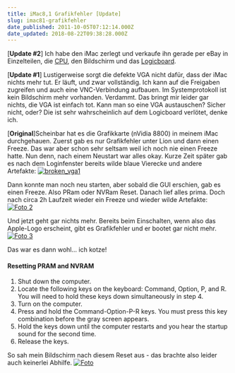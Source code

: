 ```yaml
---
title: iMac8,1 Grafikfehler [Update]
slug: imac81-grafikfehler
date_published: 2011-10-05T07:12:14.000Z
date_updated: 2018-08-22T09:38:28.000Z
---
```


[**Update #2**] Ich habe den iMac zerlegt und verkaufe ihn gerade per eBay in Einzelteilen, die [CPU](http://rover.ebay.com/rover/0/e12000.m43.l1123/7?euid=5d40b8877a7f41f9ab52aa3fd10ac8ad&loc=http%3A%2F%2Fcgi.ebay.de%2Fws%2FeBayISAPI.dll%3FViewItem%26item%3D170708840490%26ssPageName%3DADME%3AL%3ALCA%3ADE%3A1123), den Bildschirm und das [Logicboard](http://rover.ebay.com/rover/0/e12000.m43.l1123/7?euid=3302eeaff52040f2b0fa127155671d19&loc=http%3A%2F%2Fcgi.ebay.de%2Fws%2FeBayISAPI.dll%3FViewItem%26item%3D170708875090%26ssPageName%3DADME%3AL%3ALCA%3ADE%3A1123).

[**Update #1**] Lustigerweise sorgt die defekte VGA nicht dafür, dass der iMac nichts mehr tut. Er läuft, und zwar vollständig. Ich kann auf die Freigaben zugreifen und auch eine VNC-Verbindung aufbauen. Im Systemprotokoll ist kein Bildschirm mehr vorhanden. Verdammt. Das bringt mir leider gar nichts, die VGA ist einfach tot. Kann man so eine VGA austauschen? Sicher nicht, oder? Die ist sehr wahrscheinlich auf dem Logicboard verlötet, denke ich.

[**Original**]Scheinbar hat es die Grafikkarte (nVidia 8800) in meinem iMac durchgehauen. Zuerst gab es nur Grafikfehler unter Lion und dann einen Freeze. Das war aber schon sehr seltsam weil ich noch nie einen Freeze hatte. Nun denn, nach einem Neustart war alles okay. Kurze Zeit später gab es nach dem Loginfenster bereits wilde blaue Vierecke und andere Artefakte:
[![broken_vga1](//picdump.thafaker.de/2011/10/broken_vga1-580x567.png)](http://picdump.thafaker.de/2011/10/broken_vga1.png)

Dann konnte man noch neu starten, aber sobald die GUI erschien, gab es einen Freeze. Also PRam oder NVRam Reset. Danach lief alles prima. Doch nach circa 2h Laufzeit wieder ein Freeze und wieder wilde Artefakte:
[![Foto 2](//picdump.thafaker.de/2011/10/Foto-2-580x433.jpg)](http://picdump.thafaker.de/2011/10/Foto-2.jpg)

Und jetzt geht gar nichts mehr. Bereits beim Einschalten, wenn also das Apple-Logo erscheint, gibt es Grafikfehler und er bootet gar nicht mehr.
[![Foto 3](//picdump.thafaker.de/2011/10/Foto-3-580x433.jpg)](http://picdump.thafaker.de/2011/10/Foto-3.jpg)

Das war es dann wohl... ich kotze!

#### Resetting PRAM and NVRAM

1. Shut down the computer.
2. Locate the following keys on the keyboard: Command, Option, P, and R. You will need to hold these keys down simultaneously in step 4.
3. Turn on the computer.
4. Press and hold the Command-Option-P-R keys. You must press this key combination before the gray screen appears.
5. Hold the keys down until the computer restarts and you hear the startup sound for the second time.
6. Release the keys.

So sah mein Bildschirm nach diesem Reset aus - das brachte also leider auch keinerlei Abhilfe.
[![Foto](//picdump.thafaker.de/2011/10/Foto-580x433.jpg)](http://picdump.thafaker.de/2011/10/Foto.jpg)

